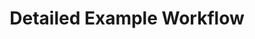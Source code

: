 ---
layout: default
title: Detailed Example Workflow
nav_order: 1
has_children: true
permalink: /detailed-example-workflow
---